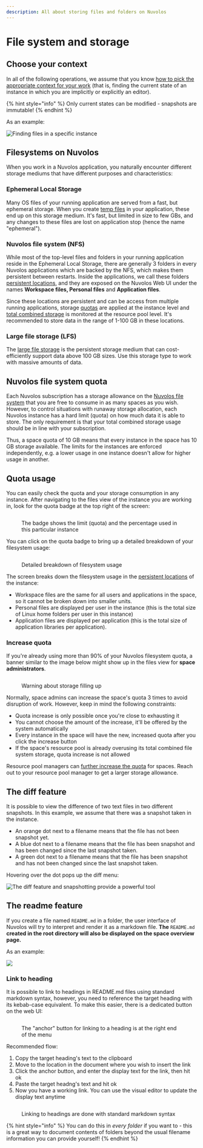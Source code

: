 ```yaml
---
description: All about storing files and folders on Nuvolos
---
```


# File system and storage

## Choose your context

In all of the following operations, we assume that you know [how to pick the appropriate context for your work](../../getting-started/navigate-in-nuvolos.md) (that is, finding the current state of an instance in which you are implicitly or explicitly an editor).

{% hint style="info" %}
Only current states can be modified - snapshots are immutable!
{% endhint %}

As an example:

![Finding files in a specific instance](../../.gitbook/assets/pick_context_ed.gif)

## Filesystems on Nuvolos

When you work in a Nuvolos application, you naturally encounter different storage mediums that have different purposes and characteristics:

### **Ephemeral Local Storage**

Many OS files of your running application are served from a fast, but ephemeral storage. When you create [temp files](../applications/configuring-applications.md#temp-storage) in your application, these end up on this storage medium. It's fast, but limited in size to few GBs, and any changes to these files are lost on application stop (hence the name "ephemeral").

### **Nuvolos file system (NFS)**

While most of the top-level files and folders in your running application reside in the Ephemeral Local Storage, there are generally 3 folders in every Nuvolos applications which are backed by the NFS, which makes them persistent between restarts. Inside the applications, we call these folders [persistent locations](../applications/configuring-applications.md#persistent-locations), and they are exposed on the Nuvolos Web UI under the names **Workspace files, Personal files** and **Application files**.

Since these locations are persistent and can be access from multiple running applications, storage [quotas](./#quota-usage) are applied at the instance level and [total combined storage](../../administration/monitoring-resource-usage/file-system-limits-and-capacities.md) is monitored at the resource pool level. It's recommended to store data in the range of 1-100 GB in these locations.

### Large file storage (LFS)

The [large file storage](large-file-storage.md) is the persistent storage medium that can cost-efficiently support data above 100 GB sizes. Use this storage type to work with massive amounts of data.

## Nuvolos file system quota

Each Nuvolos subscription has a storage allowance on the [Nuvolos file system](./#nuvolos-file-system-nfs) that you are free to consume in as many spaces as you wish. However, to control situations with runaway storage allocation, each Nuvolos instance has a hard limit (quota) on how much data it is able to store. The only requirement is that your total combined storage usage should be in line with your subscription.

Thus, a space quota of 10 GB means that every instance in the space has 10 GB storage available.  The limits for the instances are enforced independently, e.g. a lower usage in one instance doesn't allow for higher usage in another.

## Quota usage

You can easily check the quota and your storage consumption in any instance. After navigating to the files view of the instance you are working in, look for the quota badge at the top right of the screen:

<figure><img src="../../.gitbook/assets/usage_1 (1).PNG" alt=""><figcaption><p>The badge shows the limit (quota) and the percentage used in this particular instance</p></figcaption></figure>

You can click on the quota badge to bring up a detailed breakdown of your filesystem usage:

<figure><img src="../../.gitbook/assets/usage_2 (1).PNG" alt=""><figcaption><p>Detailed breakdown of filesystem usage</p></figcaption></figure>

The screen breaks down the filesystem usage in the [persistent locations](../applications/configuring-applications.md#persistent-locations) of the instance:

* Workspace files are the same for all users and applications in the space, so it cannot be broken down into smaller units.&#x20;
* Personal files are displayed per user in the instance (this is the total size of Linux home folders per user in this instance)
* Application files are displayed per application (this is the total size of application libraries per application).

### Increase quota

If you're already using more than 90% of your Nuvolos filesystem quota, a banner similar to the image below might show up in the files view for **space administrators**.

<figure><img src="../../.gitbook/assets/image (63).png" alt=""><figcaption><p>Warning about storage filling up</p></figcaption></figure>

Normally, space admins can increase the space's quota 3 times to avoid disruption of work. However, keep in mind the following constraints:

* Quota increase is only possible once you're close to exhausting it
* You cannot choose the amount of the increase, it'll be offered by the system automatically
* Every instance in the space will have the new, increased quota after you click the increase button
* If the space's resource pool is already overusing its total combined file system storage, quota increase is not allowed

Resource pool managers can [further increase the quota](../../administration/monitoring-resource-usage/#modify-instance-quota) for spaces. Reach out to your resource pool manager to get a larger storage allowance.

## The diff feature

It is possible to view the difference of two text files in two different snapshots. In this example, we assume that there was a snapshot taken in the instance.

* An orange dot next to a filename means that the file has not been snapshot yet.
* A blue dot next to a filename means that the file has been snapshot and has been changed since the last snapshot taken.
* A green dot next to a filename means that the file has been snapshot and has not been changed since the last snapshot taken.

Hovering over the dot pops up the diff menu:

![The diff feature and snapshotting provide a powerful tool](../../.gitbook/assets/diff_feature_ed.gif)

## The readme feature

If you create a file named `README.md` in a folder, the user interface of Nuvolos will try to interpret and render it as a markdown file. **The** `README.md` **created in the root directory will also be displayed on the space overview page.**

As an example:

![](../../.gitbook/assets/readme.png)

### Link to heading

It is possible to link to headings in README.md files using standard markdown syntax, however, you need to reference the target heading with its kebab-case equivalent. To make this easier, there is a dedicated button on the web UI:

<figure><img src="../../.gitbook/assets/image (61).png" alt=""><figcaption><p>The "anchor" button for linking to a heading is at the right end of the menu</p></figcaption></figure>

Recommended flow:

1. Copy the target heading's text to the clipboard
2. Move to the location in the document where you wish to insert the link
3. Click the anchor button, and enter the display text for the link, then hit ok
4. Paste the target headng's text and hit ok
5. Now you have a working link. You can use the visual editor to update the display text anytime

<figure><img src="../../.gitbook/assets/image (62).png" alt=""><figcaption><p>Linking to headings are done with standard markdown syntax</p></figcaption></figure>

{% hint style="info" %}
You can do this in _every folder_ if you want to - this is a great way to document contents of folders beyond the usual filename information you can provide yourself!
{% endhint %}

